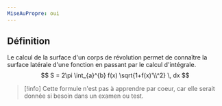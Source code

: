 ```yaml
---
MiseAuPropre: oui
---
```


## Définition
Le calcul de la surface d'un corps de révolution permet de connaître la surface latérale d'une fonction en passant par le calcul d'intégrale.
$$ S = 2\pi \int_{a}^{b} f(x) \sqrt{1+f(x)'\\^2} \, dx  $$
>[!info]
>Cette formule n'est pas à apprendre par coeur, car elle serait donnée si besoin dans un examen ou test.